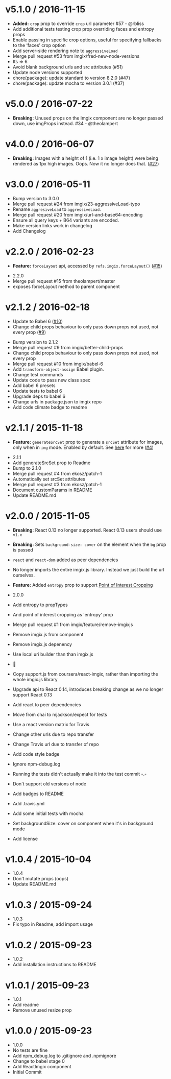 
v5.1.0 / 2016-11-15
==================

 * **Added:** `crop` prop to override `crop` url parameter #57 - @rbliss
 * Add additional tests testing crop prop overriding faces and entropy props
 * Enable passing in specific crop options, useful for specifying fallbacks to the ‘faces’ crop option
 * Add server-side rendering note to `aggressiveLoad`
 * Merge pull request #53 from imgix/fred-new-node-versions
 * lts => 6
 * Avoid blank background urls and src attributes (#51)
 * Update node versions supported
 * chore(package): update standard to version 8.2.0 (#47)
 * chore(package): update mocha to version 3.0.1 (#37)


v5.0.0 / 2016-07-22
==================
  * **Breaking:** Unused props on the Imgix component are no longer passed down, use imgProps instead. #34 - @theolampert

v4.0.0 / 2016-06-07
==================

  * **Breaking:** Images with a height of 1 (i.e. 1 x image height) were being rendered as 1px high images. Oops. Now it no longer does that.  ([#27])

[#27]: https://github.com/imgix/react-imgix/pull/27

v3.0.0 / 2016-05-11
===================

  * Bump version to 3.0.0
  * Merge pull request #24 from imgix/23-aggressiveLoad-typo
  * Rename `aggresiveLoad` to `aggressiveLoad`.
  * Merge pull request #20 from imgix/url-and-base64-encoding
  * Ensure all query keys + B64 variants are encoded.
  * Make version links work in changelog
  * Add Changelog

v2.2.0 / 2016-02-23
===================

  * **Feature:** `forceLayout` api, accessed by `refs.imgix.forceLayout()` ([#15])

[#15]: https://github.com/imgix/react-imgix/pull/15


  * 2.2.0
  * Merge pull request #15 from theolampert/master
  * exposes forceLayout method to parent component

v2.1.2 / 2016-02-18
===================

  * Update to Babel 6 ([#10])
  * Change child props behaviour to only pass down props not used, not every prop ([#9])

[#10]: https://github.com/imgix/react-imgix/pull/10
[#9]: https://github.com/imgix/react-imgix/pull/9


  * Bump version to 2.1.2
  * Merge pull request #9 from imgix/better-child-props
  * Change child props behaviour to only pass down props not used, not every prop
  * Merge pull request #10 from imgix/babel-6
  * Add `transform-object-assign` Babel plugin.
  * Change test commands
  * Update code to pass new class spec
  * Add babel 6 presets
  * Update tests to babel 6
  * Upgrade deps to babel 6
  * Change urls in package.json to imgix repo
  * Add code climate badge to readme

v2.1.1 / 2015-11-18
===================

  * **Feature:** `generateSrcSet` prop to generate a `srcSet` attribute for images, only when in `img` mode. Enabled by default. See [here](https://css-tricks.com/responsive-images-youre-just-changing-resolutions-use-srcset/) for more ([#4])

[#4]: https://github.com/imgix/react-imgix/pull/4


  * 2.1.1
  * Add generateSrcSet prop to Readme
  * Bump to 2.1.0
  * Merge pull request #4 from ekosz/patch-1
  * Automatically set srcSet attributes
  * Merge pull request #3 from ekosz/patch-1
  * Document customParams in README
  * Update README.md

v2.0.0 / 2015-11-05
===================

  * **Breaking:** React 0.13 no longer supported. React 0.13 users should use `v1.x`
  * **Breaking:** Sets `background-size: cover` on the element when the `bg` prop is passed
  * `react` and `react-dom` added as peer dependencies
  * No longer imports the entire imgix.js library. Instead we just build the url ourselves.
  * **Feature:** Added `entropy` prop to support [Point of Interest Cropping](http://blog.imgix.com/2015/10/21/automatic-point-of-interest-cropping-with-imgix%202.html)



  * 2.0.0
  * Add entropy to propTypes
  * And point of interest cropping as 'entropy' prop
  * Merge pull request #1 from imgix/feature/remove-imgixjs
  * Remove imgix.js from component
  * Remove imgix.js depenency
  * Use local uri builder than than imgix.js
  * :art:
  * Copy support.js from coursera/react-imgix, rather than importing the whole imgix.js library
  * Upgrade api to React 0.14, introduces breaking change as we no longer support React 0.13
  * Add react to peer dependencies
  * Move from chai to mjackson/expect for tests
  * Use a react version matrix for Travis
  * Change other urls due to repo transfer
  * Change Travis url due to transfer of repo
  * Add code style badge
  * Ignore npm-debug.log
  * Running the tests didn't actually make it into the test commit -.-
  * Don't support old versions of node
  * Add badges to README
  * Add .travis.yml
  * Add some initial tests with mocha
  * Set backgroundSize: cover on component when it's in background mode
  * Add license

v1.0.4 / 2015-10-04
===================

  * 1.0.4
  * Don't mutate props (oops)
  * Update README.md

v1.0.3 / 2015-09-24
===================

  * 1.0.3
  * Fix typo in Readme, add import usage

v1.0.2 / 2015-09-23
===================

  * 1.0.2
  * Add installation instructions to README

v1.0.1 / 2015-09-23
===================

  * 1.0.1
  * Add readme
  * Remove unused resize prop

v1.0.0 / 2015-09-23
===================

  * 1.0.0
  * No tests are fine
  * Add npm_debug.log to .gitignore and .npmignore
  * Change to babel stage 0
  * Add ReactImgix component
  * Initial Commit

